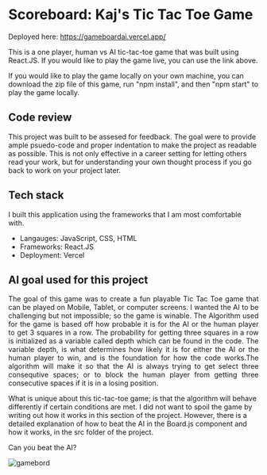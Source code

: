 # Scoreboard: Kaj's Tic Tac Toe Game

Deployed here: https://gameboardai.vercel.app/

This is a one player, human vs AI tic-tac-toe game that was built using React.JS. If you would like to play the game live, you can use the link above. 

If you would like to play the game locally on your own machine, you can download the zip file of this game, run "npm install", and then "npm start" to play the game locally. 

## Code review

This project was built to be assesed for feedback. The goal were to provide ample psuedo-code and proper indentation to make the project as readable as possible. This is not only effective in a career setting for letting others read your work, but for understanding your own thought process if you go back to work on your project later. 

## Tech stack

I built this application using the frameworks that I am most comfortable with. 

- Langauges: JavaScript, CSS, HTML
- Frameworks: React.JS
- Deployment: Vercel

## AI goal used for this project

<p width="800" align="justify">The goal of this game was to create a fun playable Tic Tac Toe game that can be played on Mobile, Tablet, or computer screens. I wanted the AI to be challenging but not impossible; so the game is winable. The Algorithm used for the game is based off how probable it is for the AI or the human player to get 3 squares in a row. The probability for getting three squares in a row is initialized as a variable called depth which can be found in the code. The variable depth, is what determines how likely it is for either the AI or the human player to win, and is the foundation for how the code works.The algorithm will make it so that the AI is always trying to get select three consequtive spaces; or to block the human player from getting three consecutive spaces if it is in a losing position.</p>

<p>What is unique about this tic-tac-toe game; is that the algorithm will behave differently if certain conditions are met. I did not want to spoil the game by writing out how it works in this section of the project. However, there is a detailed explanation of how to beat the AI in the Board.js component and how it works, in the src folder of the project.</p>

<p>Can you beat the AI?</p>

![gamebord](https://github.com/KajTassi/tic-tac-game/assets/107443773/dc49ea64-f339-44f7-b7b8-c756a4768f2a)